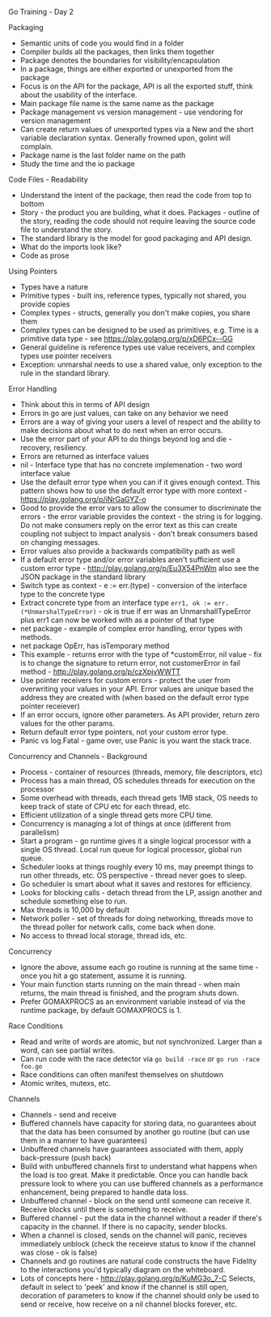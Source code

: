 Go Training - Day 2

Packaging

* Semantic units of code you would find in a folder
* Compiler builds all the packages, then links them together
* Package denotes the boundaries for visibility/encapsulation
* In a package, things are either exported or unexported from the package
* Focus is on the API for the package, API is all the exported stuff, think about
the usability of the interface.
* Main package file name is the same name as the package
* Package management vs version management - use vendoring for version management
* Can create return values of unexported types via a New and the short variable
declaration syntax. Generally frowned upon, golint will complain.
* Package name is the last folder name on the path
* Study the time and the io package

Code Files - Readability

* Understand the intent of the package, then read the code from top to bottom
* Story - the product you are building, what it does. Packages - outline of the
story, reading the code should not require leaving the source code file to
understand the story.
* The standard library is the model for good packaging and API design.
* What do the imports look like?
* Code as prose

Using Pointers

* Types have a nature
* Primitive types - built ins, reference types, typically not shared, you provide
copies
* Complex types - structs, generally you don't make copies, you share them
* Complex types can be designed to be used as primitives, e.g. Time is
a primitive data type - see
https://play.golang.org/p/xD6PCx--GG
* General guideline is reference types use value receivers, and complex
types use pointer receivers
* Exception: unmarshal needs to use a shared value, only exception to the rule
in the standard library.

Error Handling

* Think about this in terms of API design
* Errors in go are just values, can take on any behavior we need
* Errors are a way of giving your users a level of respect and the ability
to make decisions about what to do next when an error occurs.
* Use the error part of your API to do things beyond log and die - recovery,
resiliency.
* Errors are returned as interface values
* nil - Interface type that has no concrete implemenation - two word interface
value
* Use the default error type when you can if it gives enough context. This
pattern shows how to use the default error type with more context - https://play.golang.org/p/iNrGaGYZ-o
* Good to provide the error vars to allow the consumer to discriminate the errors - the
error variable provides the context - the string is for logging. Do
not make consumers reply on the error text as this can create coupling not subject
to impact analysis - don't break consumers based on changing messages.
* Error values also provide a backwards compatibility path as well
* If a default error type and/or error variables aren't sufficient use a custom
error type - http://play.golang.org/p/Eu3X54PnWm also see the JSON package in the
standard library
* Switch type as context - e := err.(type) - conversion of the interface type to the
concrete type
* Extract concrete type from an interface type
`err1, ok := err.(*UnmarshalTypeError)` - ok is true if err was an UnmarshallTypeError plus
err1 can now be worked with as a pointer of that type
* net package - example of complex error handling, error types with methods.
* net package OpErr, has isTemporary method
* This example - returns error with the type of *customError, nil value - fix is to
change the signature to return error, not customerError in fail method - http://play.golang.org/p/czXpjvWWTT
* Use pointer receivers for custom errors - protect the user from overwriting your
values in your API. Error values are unique based the address they are created with (when
  based on the default error type pointer receiever)
* If an error occurs, ignore other parameters. As API provider, return zero values for the
other params.
* Return default error type pointers, not your custom error type.
* Panic vs log.Fatal - game over, use Panic is you want the stack trace.

Concurrency and Channels - Background

* Process - container of resources (threads, memory, file descriptors, etc)
* Process has a main thread, OS schedules threads for execution on the processor
* Some overhead with threads, each thread gets 1MB stack, OS needs to keep track
of state of CPU etc for each thread, etc.
* Efficient utilization of a single thread gets more CPU time.
* Concurrency is managing a lot of things at once (different from parallelism)
* Start a program - go runtime gives it a single logical processor with a single OS
thread. Local run queue for logical processor, global run queue.
* Scheduler looks at things roughly every 10 ms, may preempt things to run other
threads, etc. OS perspective - thread never goes to sleep.
* Go scheduler is smart about what it saves and restores for efficiency.
* Looks for blocking calls - detach thread from the LP, assign another and schedule
something else to run.
* Max threads is 10,000 by default
* Network poller - set of threads for doing networking, threads move to the thread poller for
network calls, come back when done.
* No access to thread local storage, thread ids, etc.

Concurrency

* Ignore the above, assume each go routine is running at the same time - once you hit a go
statement, assume it is running.
* Your main function starts running on the main thread - when main returns, the main thread
is finished, and the program shuts down.
* Prefer GOMAXPROCS as an environment variable instead of via the runtime package, by default
GOMAXPROCS is 1.

Race Conditions

* Read and write of words are atomic, but not synchronized. Larger than a word, can see
partial writes.
* Can run code with the race detector via `go build -race` or `go run -race foo.go`
* Race conditions can often manifest themselves on shutdown
* Atomic writes, mutexs, etc.

Channels

* Channels - send and receive
* Buffered channels have capacity for storing data, no guarantees about that the data has
been consumed by another go routine (but can use them in a manner to have guarantees)
* Unbuffered channels have guarantees associated with them, apply back-pressure
(push back)
* Build with unbuffered channels first to understand what happens when the load is
too great. Make it predictable. Once you can handle back pressure look to where you can
use buffered channels as a performance enhancement, being prepared to handle data loss.
* Unbuffered channel - block on the send until someone can receive it. Receive blocks until
there is something to receive.
* Buffered channel - put the data in the channel without a reader if there's capacity
in the channel. If there is no capacity, sender blocks.
* When a channel is closed, sends on the channel will panic, recieves immediately
unblock (check the receieve status to know if the channel was close - ok is false)
* Channels and go routines are natural code constructs the have Fidelity to the
interactions you'd typically diagram on the whiteboard.
* Lots of concepts here - http://play.golang.org/p/KuMG3o_7-C Selects, default in select
to 'peek' and know if the channel is still open, decoration of parameters to know
if the channel should only be used to send or receive, how receive on a nil channel
blocks forever, etc.
